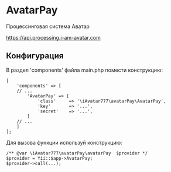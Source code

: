 # AvatarPay

Процессинговая система Аватар

https://api.processing.i-am-avatar.com

## Конфигурация

В раздел 'components' файла main.php помести конструкцию:
 
```
[
    'components' => [
    // ...
        'AvatarPay' => [
            'class'     => '\iAvatar777\avatarPay\AvatarPay',
            'key'       => '...',
            'secret'    => '...',
        ]    
    // ...
    ]
];
``` 


Для вызова функции используй конструкцию:

```
/** @var \iAvatar777\avatarPay\avatarPay  $provider */
$provider = Yii::$app->AvatarPay;
$provider->call(...);
```